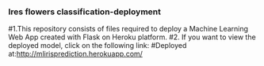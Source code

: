 ### Ires flowers classification-deployment
#1.This repository consists of files required to deploy a Machine Learning Web App created with Flask on Heroku platform.
#2. If you want to view the deployed model, click on the following link:
#Deployed at:http://mlirisprediction.herokuapp.com/
